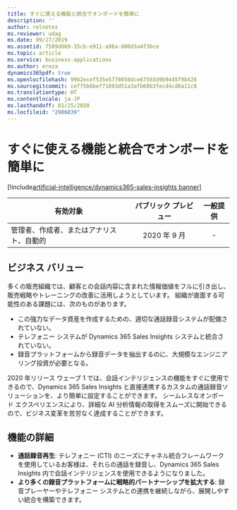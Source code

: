 ```yaml
---
title: すぐに使える機能と統合でオンボードを簡単に
description: ''
author: relnotes
ms.reviewer: udag
ms.date: 09/27/2019
ms.assetid: 7589d069-35cb-e911-a96a-000d3a4f36ce
ms.topic: article
ms.service: business-applications
ms.author: ereza
dynamics365pdf: true
ms.openlocfilehash: 99b2ecef535e5770858dce67503d9b9445f9b426
ms.sourcegitcommit: ceff5b6bef71093d51a3afb60b3fecd4cd8a11c8
ms.translationtype: HT
ms.contentlocale: ja-JP
ms.lasthandoff: 01/25/2020
ms.locfileid: "2986839"
---
```

# <a name="easily-onboard-with-out-of-the-box-functionality-and-integrations"></a>すぐに使える機能と統合でオンボードを簡単に
[!include[artificial-intelligence/dynamics365-sales-insights banner](../includes/artificial-intelligence/dynamics365-sales-insights.md)]

| 有効対象    |  パブリック プレビュー | 一般提供 | 
| ---------- | :----------: |:----------: |
|管理者、作成者、またはアナリスト、自動的|2020 年 9 月| -|


## <a name="business-value"></a>ビジネス バリュー
<!-- bv start -->
多くの販売組織では、顧客との会話内容に含まれた情報価値をフルに引き出し、販売戦略やトレーニングの改善に活用しようとしています。 組織が直面する可能性のある課題には、次のものがあります。

- この強力なデータ資産を作成するための、適切な通話録音システムが配備されていない。
- テレフォニー システムが Dynamics 365 Sales Insights システムと統合されていない。
- 録音プラットフォームから録音データを抽出するのに、大規模なエンジニアリング投資が必要となる。

2020 年リリース ウェーブ 1 では、会話インテリジェンスの機能をすぐに使用できるので、Dynamics 365 Sales Insights と直接連携するカスタムの通話録音ソリューションを、より簡単に設定することができます。 シームレスなオンボード エクスペリエンスにより、詳細な AI 分析情報の取得をスムーズに開始できるので、ビジネス変革を苦労なく達成することができます。
<!-- bv end -->



## <a name="feature-details"></a>機能の詳細
<!--feature detail start -->
- **通話録音再生**: テレフォニー (CTI) のニーズにチャネル統合フレームワークを使用しているお客様は、それらの通話を録音し、Dynamics 365 Sales Insights 内で会話インテリジェンスを使用できるようになりました。
- **より多くの録音プラットフォームに戦略的パートナーシップを拡大する**: 録音プレーヤーやテレフォニー システムとの連携を継続しながら、展開しやすい統合を構築できます。 
<!--feature detail end -->









